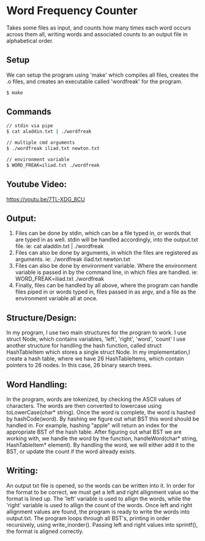 # Word Frequency Counter
Takes some files as input, and counts how many times each 
word occurs across them all, writing words and associated 
counts to an output file in alphabetical order.

## Setup
We can setup the program using 'make' which compiles all files, creates the .o files, and creates an executable called 'wordfreak' for the program.
```sh
$ make
```

## Commands
```sh
// stdin via pipe
$ cat aladdin.txt | ./wordfreak 

// multiple cmd arguments
$ ./wordfreak iliad.txt newton.txt

// environment variable
$ WORD_FREAK=iliad.txt ./wordfreak
```

## Youtube Video:
https://youtu.be/7TL-XDG_8CU

## Output: 
1. Files can be done by stdin, which can be a file typed in, or words
that are typed in as well. stdin will be handled accordingly, into 
the output.txt file. 
ie: cat aladdin.txt | ./wordfreak
2. Files can also be done by arguments, in which the files are registered
as arguments. 
ie: ./wordfreak iliad.txt newton.txt
3. Files can also be done by environment variable. Where the environment 
variable is passed in by the command line, in which files are handled.
ie: WORD_FREAK=iliad.txt ./wordfreak
4. Finally, files can be handled by all above, where the program can handle
files piped in or words typed in, files passed in as argv, and a file as
the environment variable all at once.

## Structure/Design: 
In my program, I use two main structures for the program to work. I use 
struct Node, which contains variables, 'left', 'right', 'word', 'count'
I use another structure for handling the hash function, called 
struct HashTableItem which stores a single struct Node. In my implementation,I create a hash table, where we have 26 HashTableItems, which contain pointers to 26 nodes. In this case, 26 binary search trees.

## Word Handling:
In the program, words are tokenized, by checking the ASCII values of 
characters. The words are then converted to lowercase using toLowerCase(char* string). 
Once the word is complete, the word is hashed by hashCode(word). By hashing we figure
out what BST this word should be handled in. For example, hashing "apple"
will return an index for the appropriate BST of the hash table. After 
figuring out what BST we are working with, we handle the word by the
function, handleWord(char* string, HashTableItem* element). By handling 
the word, we will either add it to the BST, or update the count if the 
word already exists.  

## Writing:
An output txt file is opened, so the words can be written into it. In order
for the format to be correct, we must get a left and right allignment value
so the format is lined up. The 'left' variable is used to allign the words,
while the 'right' variable is used to allign the count of the words. Once
left and right allignment values are found, the program is ready to write
the words into output.txt. The program loops through all BST's, printing 
in order recursively, using write_inorder(). Passing left and right values
into sprintf(), the format is aligned correctly.